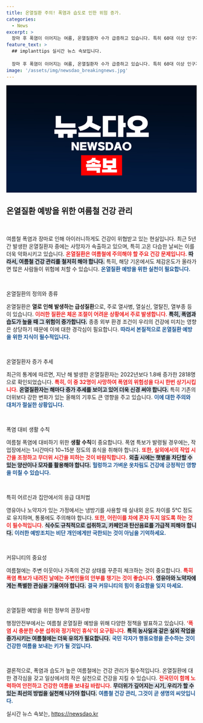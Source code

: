 ```yaml
---
title: 온열질환 주의! 폭염과 습도로 인한 위험 증가.
categories:
  - News
excerpt: >
  장마 후 폭염이 이어지는 여름, 온열질환자 수가 급증하고 있습니다. 특히 60대 이상 인구가 큰 위험에 처해 있어 건강 관리가 필수적입니다. 정부의 안내에 귀 기울이고 안전한 여름을 보내세요!
feature_text: >
  ## implanttips 실시간 뉴스 속보입니다.

  장마 후 폭염이 이어지는 여름, 온열질환자 수가 급증하고 있습니다. 특히 60대 이상 인구가 큰 위험에 처해 있어 건강 관리가 필수적입니다. 정부의 안내에 귀 기울이고 안전한 여름을 보내세요!
image: '/assets/img/newsdao_breakingnews.jpg'
---
```


<p><img src="/assets/img/newsdao_breakingnews.jpg" alt="implanttips 속보" /></p>

<h2 data-ke-size="size26">온열질환 예방을 위한 여름철 건강 관리</h2>

<p data-ke-size="size16">&nbsp;</p>

<p>여름철 폭염과 장마로 인해 아이러니하게도 건강이 위협받고 있는 현실입니다. 최근 5년간 발생한 온열질환자 중에는 사망자가 속출하고 있으며, 특히 고온 다습한 날씨는 이를 더욱 악화시키고 있습니다. <b><span style="color: #ee2323;">온열질환은 여름철에 주의해야 할 주요 건강 문제입니다.</span></b> <b><span style="background-color: #21538527;">따라서, 여름철 건강 관리를 철저히 해야 합니다.</span></b> 특히, 해당 기온에서도 체감온도가 올라가면 많은 사람들이 위험에 처할 수 있습니다. <b><span style="color: #1a5490;">온열질환 예방을 위한 실천이 필요합니다.</span></b></p>

<p data-ke-size="size16">&nbsp;</p>

<p>온열질환의 정의와 종류</p>

<p>온열질환은 <b>열로 인해 발생하는 급성질환</b>으로, 주로 열사병, 열실신, 열탈진, 열부종 등이 있습니다. <b><span style="color: #ee2323;">이러한 질환은 체온 조절이 어려운 상황에서 주로 발생합니다.</span></b> <b><span style="background-color: #21538527;">특히, 폭염과 습도가 높을 때 그 위험이 증가합니다.</span></b> 종종 외부 환경 조건이 우리의 건강에 미치는 영향은 상당하기 때문에 이에 대한 경각심이 필요합니다. <b><span style="color: #1a5490;">따라서 본질적으로 온열질환 예방을 위한 지식이 필수적입니다.</span></b></p>

<p data-ke-size="size16">&nbsp;</p>

<p>온열질환자 증가 추세</p>

<p>최근의 통계에 따르면, 지난 해 발생한 온열질환자는 2022년보다 1.8배 증가한 2818명으로 확인되었습니다. <b><span style="color: #ee2323;">특히, 이 중 32명이 사망하여 폭염의 위험성을 다시 한번 상기시킵니다.</span></b> <b><span style="background-color: #21538527;">온열질환자는 해마다 증가 추세를 보이고 있어 더욱 신경 써야 합니다.</span></b> 특히 기존의 더위보다 강한 변화가 있는 올해의 기후도 큰 영향을 주고 있습니다. <b><span style="color: #1a5490;">이에 대한 주의와 대처가 절실한 상황입니다.</span></b></p>

<p data-ke-size="size16">&nbsp;</p>

<p>폭염 대비 생활 수칙</p>

<p>여름철 폭염에 대비하기 위한 <b>생활 수칙</b>이 중요합니다. 폭염 특보가 발령될 경우에는, 작업장에서는 1시간마다 10~15분 정도의 휴식을 취해야 합니다. <b><span style="color: #ee2323;">또한, 실외에서의 작업 시간을 조정하고 무더위 시간을 피하는 것이 바람직합니다.</span></b> <b><span style="background-color: #21538527;">외출 시에는 햇볕을 차단할 수 있는 양산이나 모자를 활용해야 합니다.</span></b> <b><span style="color: #1a5490;">헐렁하고 가벼운 옷차림도 건강에 긍정적인 영향을 미칠 수 있습니다.</span></b></p>

<p data-ke-size="size16">&nbsp;</p>

<p>특히 어르신과 집안에서의 응급 대처법</p>

<p>영유아나 노약자가 있는 가정에서는 냉방기를 사용할 때 실내외 온도 차이를 5℃ 정도로 유지하며, 통풍에도 주의해야 합니다. <b><span style="color: #ee2323;">또한, 어린이를 차에 혼자 두지 않도록 하는 것이 필수적입니다.</span></b> <b><span style="background-color: #21538527;">식수도 규칙적으로 섭취하고, 카페인과 탄산음료를 가급적 피해야 합니다.</span></b> <b><span style="color: #1a5490;">이러한 예방조치는 비단 개인에게만 국한되는 것이 아님을 기억하세요.</span></b></p>

<p data-ke-size="size16">&nbsp;</p>

<p>커뮤니티의 중요성</p>

<p>여름철에는 주변 이웃이나 가족의 건강 상태를 꾸준히 체크하는 것이 중요합니다. <b><span style="color: #ee2323;">특히 폭염 특보가 내려진 날에는 주변인들의 안부를 챙기는 것이 좋습니다.</span></b> <b><span style="background-color: #21538527;">영유아와 노약자에게는 특별한 관심을 기울여야 합니다.</span></b> <b><span style="color: #1a5490;">결국 커뮤니티의 힘이 중요함을 잊지 마세요.</span></b></p>

<p data-ke-size="size16">&nbsp;</p>

<p>온열질환 예방을 위한 정부의 권장사항</p>

<p>행정안전부에서는 여름철 온열질환 예방을 위해 다양한 정책을 발표하고 있습니다. <b><span style="color: #ee2323;">‘폭염 시 충분한 수분 섭취와 정기적인 휴식’이 요구됩니다.</span></b> <b><span style="background-color: #21538527;">특히 농사일과 같은 실외 작업을 증가시키는 여름철에는 더욱 유의가 필요합니다.</span></b> <b><span style="color: #1a5490;">국민 각자가 행동요령을 준수하는 것이 건강한 여름을 보내는 키가 될 것입니다.</span></b></p>

<p data-ke-size="size16">&nbsp;</p>

<p>결론적으로, 폭염과 습도가 높은 여름철에는 건강 관리가 필수적입니다. 온열질환에 대한 경각심을 갖고 일상에서의 작은 실천으로 건강을 지킬 수 있습니다. <b><span style="color: #ee2323;">전국민이 함께 노력하여 안전하고 건강한 여름을 보내길 바랍니다.</span></b> <b><span style="background-color: #21538527;">무더위가 깊어지는 시기, 우리가 할 수 있는 최선의 방법을 실천해 나가야 합니다.</span></b> <b><span style="color: #1a5490;">여름철 건강 관리, 그것이 곧 생명의 씨앗입니다.</span></b></p>
실시간 뉴스 속보는, <a href="https://newsdao.kr" rel="dofollow">https://newsdao.kr</a>


